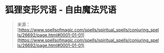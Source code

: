 <!--yml

category: 未分类

date: 2024-06-12 19:15:00

-->

# 狐狸变形咒语 - 自由魔法咒语

> 来源：[https://www.spellsofmagic.com/spells/spiritual_spells/conjuring_spells/26692/page.html#0001-01-01](https://www.spellsofmagic.com/spells/spiritual_spells/conjuring_spells/26692/page.html#0001-01-01)
